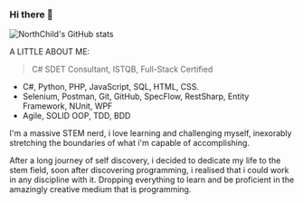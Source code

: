 ### Hi there 👋

![NorthChild's GitHub stats](https://github-readme-stats.vercel.app/api?username=NorthChild&show_icons=true&theme=radical)

A LITTLE ABOUT ME:

> C# SDET Consultant,
> ISTQB,
> Full-Stack Certified



- C#, Python, PHP, JavaScript, SQL, HTML, CSS.
- Selenium, Postman, Git, GitHub, SpecFlow, RestSharp, Entity Framework, NUnit, WPF
- Agile, SOLID OOP, TDD, BDD

I'm a massive STEM nerd, i love learning and challenging myself, 
inexorably stretching the boundaries of what i'm capable of accomplishing.

After a long journey of self discovery, i decided to dedicate my life to the stem field, soon after discovering programming, i realised that i could work in any discipline with it.
Dropping everything to learn and be proficient in the amazingly creative medium that is programming.


<!--
**NorthChild/NorthChild** is a ✨ _special_ ✨ repository because its `README.md` (this file) appears on your GitHub profile.

Here are some ideas to get you started:

- 🔭 I’m currently working on ...
- 🌱 I’m currently learning ...
- 👯 I’m looking to collaborate on ...
- 🤔 I’m looking for help with ...
- 💬 Ask me about ...
- 📫 How to reach me: ...
- 😄 Pronouns: ...
- ⚡ Fun fact: ...
py 6.80
-->

<!-- ![Top Langs](https://github-readme-stats.vercel.app/api/top-langs/?username=NorthChild&theme=tokyonight)   -->

